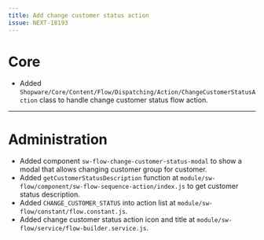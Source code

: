 ```yaml
---
title: Add change customer status action
issue: NEXT-18193
---
```

# Core
* Added `Shopware/Core/Content/Flow/Dispatching/Action/ChangeCustomerStatusAction` class to handle change customer status flow action.
___
# Administration
* Added component `sw-flow-change-customer-status-modal` to show a modal that allows changing customer group for customer.
* Added `getCustomerStatusDescription` function at `module/sw-flow/component/sw-flow-sequence-action/index.js` to get customer status description.
* Added `CHANGE_CUSTOMER_STATUS` into action list at `module/sw-flow/constant/flow.constant.js`.
* Added change customer status action icon and title at `module/sw-flow/service/flow-builder.service.js`.
